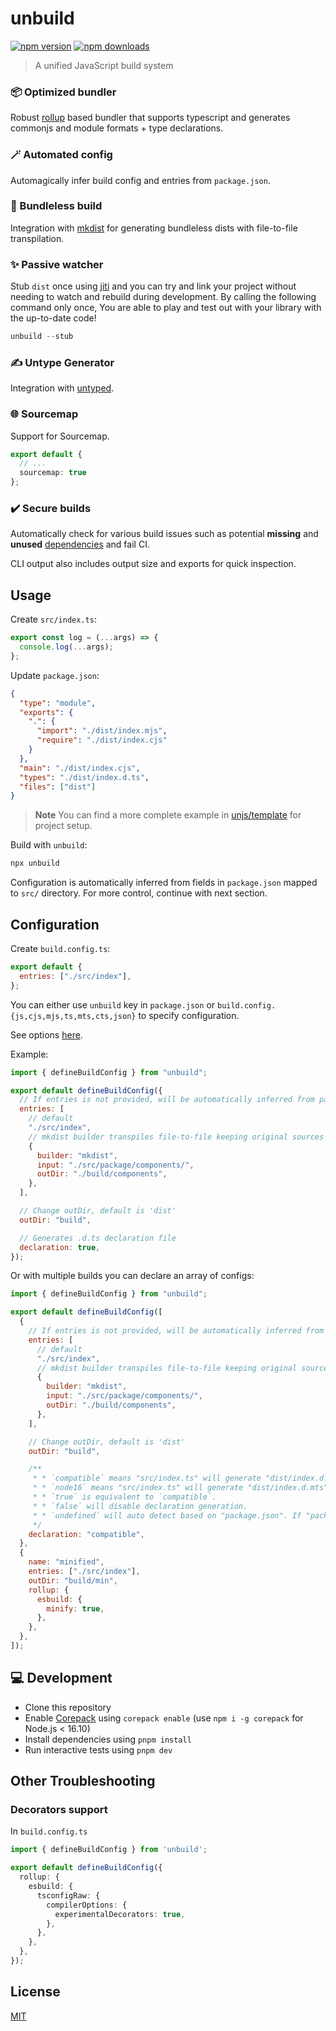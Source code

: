 # unbuild

<!-- automd:badges -->

[![npm version](https://img.shields.io/npm/v/unbuild)](https://npmjs.com/package/unbuild)
[![npm downloads](https://img.shields.io/npm/dm/unbuild)](https://npm.chart.dev/unbuild)

<!-- /automd -->

> A unified JavaScript build system

### 📦 Optimized bundler

Robust [rollup](https://rollupjs.org) based bundler that supports typescript and generates commonjs and module formats + type declarations.

### 🪄 Automated config

Automagically infer build config and entries from `package.json`.

### 📁 Bundleless build

Integration with [mkdist](https://github.com/unjs/mkdist) for generating bundleless dists with file-to-file transpilation.

### ✨ Passive watcher

Stub `dist` once using [jiti](https://github.com/unjs/jiti) and you can try and link your project without needing to watch and rebuild during development. By calling the following command only once, You are able to play and test out with your library with the up-to-date code!

```ts
unbuild --stub
```

### ✍ Untype Generator

Integration with [untyped](https://github.com/unjs/untyped).

### 🌐 Sourcemap

Support for Sourcemap.

```ts
export default {
  // ...
  sourcemap: true
};

```

### ✔️ Secure builds

Automatically check for various build issues such as potential **missing** and **unused** [dependencies](https://docs.npmjs.com/cli/v7/configuring-npm/package-json#dependencies) and fail CI.

CLI output also includes output size and exports for quick inspection.

## Usage

Create `src/index.ts`:

```js
export const log = (...args) => {
  console.log(...args);
};
```

Update `package.json`:

```json
{
  "type": "module",
  "exports": {
    ".": {
      "import": "./dist/index.mjs",
      "require": "./dist/index.cjs"
    }
  },
  "main": "./dist/index.cjs",
  "types": "./dist/index.d.ts",
  "files": ["dist"]
}
```

> **Note**
> You can find a more complete example in [unjs/template](https://github.com/unjs/template) for project setup.

Build with `unbuild`:

```sh
npx unbuild
```

Configuration is automatically inferred from fields in `package.json` mapped to `src/` directory. For more control, continue with next section.

## Configuration

Create `build.config.ts`:

```js
export default {
  entries: ["./src/index"],
};
```

You can either use `unbuild` key in `package.json` or `build.config.{js,cjs,mjs,ts,mts,cts,json}` to specify configuration.

See options [here](./src/types.ts).

Example:

```js
import { defineBuildConfig } from "unbuild";

export default defineBuildConfig({
  // If entries is not provided, will be automatically inferred from package.json
  entries: [
    // default
    "./src/index",
    // mkdist builder transpiles file-to-file keeping original sources structure
    {
      builder: "mkdist",
      input: "./src/package/components/",
      outDir: "./build/components",
    },
  ],

  // Change outDir, default is 'dist'
  outDir: "build",

  // Generates .d.ts declaration file
  declaration: true,
});
```

Or with multiple builds you can declare an array of configs:

```js
import { defineBuildConfig } from "unbuild";

export default defineBuildConfig([
  {
    // If entries is not provided, will be automatically inferred from package.json
    entries: [
      // default
      "./src/index",
      // mkdist builder transpiles file-to-file keeping original sources structure
      {
        builder: "mkdist",
        input: "./src/package/components/",
        outDir: "./build/components",
      },
    ],

    // Change outDir, default is 'dist'
    outDir: "build",

    /**
     * * `compatible` means "src/index.ts" will generate "dist/index.d.mts", "dist/index.d.cts" and "dist/index.d.ts".
     * * `node16` means "src/index.ts" will generate "dist/index.d.mts" and "dist/index.d.cts".
     * * `true` is equivalent to `compatible`.
     * * `false` will disable declaration generation.
     * * `undefined` will auto detect based on "package.json". If "package.json" has "types" field, it will be `"compatible"`, otherwise `false`.
     */
    declaration: "compatible",
  },
  {
    name: "minified",
    entries: ["./src/index"],
    outDir: "build/min",
    rollup: {
      esbuild: {
        minify: true,
      },
    },
  },
]);
```

## 💻 Development

- Clone this repository
- Enable [Corepack](https://github.com/nodejs/corepack) using `corepack enable` (use `npm i -g corepack` for Node.js < 16.10)
- Install dependencies using `pnpm install`
- Run interactive tests using `pnpm dev`

## Other Troubleshooting

### Decorators support

In `build.config.ts`

```ts
import { defineBuildConfig } from 'unbuild';

export default defineBuildConfig({
  rollup: {
    esbuild: {
      tsconfigRaw: {
        compilerOptions: {
          experimentalDecorators: true,
        },
      },
    },
  },
});
```

## License

[MIT](./LICENSE)

<!-- Badges -->

[npm-version-src]: https://img.shields.io/npm/v/unbuild?style=flat-square
[npm-version-href]: https://npmjs.com/package/unbuild
[npm-downloads-src]: https://img.shields.io/npm/dm/unbuild?style=flat-square
[npm-downloads-href]: https://npmjs.com/package/unbuild
[github-actions-src]: https://img.shields.io/github/actions/workflow/status/unjs/unbuild/ci.yml?style=flat-square
[github-actions-href]: https://github.com/unjs/unbuild/actions?query=workflow%3Aci
[codecov-src]: https://img.shields.io/codecov/c/gh/unjs/unbuild/main?style=flat-square
[codecov-href]: https://codecov.io/gh/unjs/unbuild
